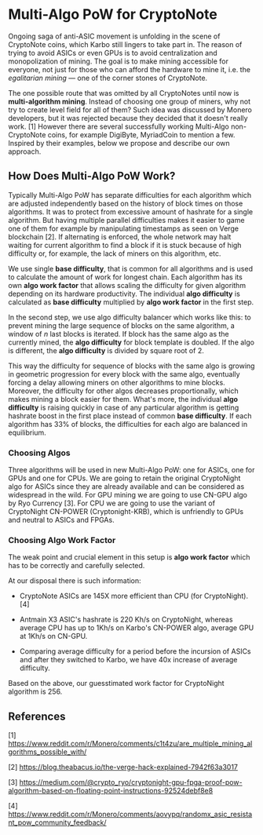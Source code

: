 # Multi-Algo PoW for CryptoNote

Ongoing saga of anti-ASIC movement is unfolding in the scene of CryptoNote coins, which Karbo still lingers to take part in. The reason of trying to avoid ASICs or even GPUs is to avoid centralization and monopolization of mining. The goal is to make mining accessible for everyone, not just for those who can afford the hardware to mine it, i.e. the *egalitarian mining* — one of the corner stones of CryptoNote.

The one possible route that was omitted by all CryptoNotes until now is **multi-algorithm mining**. Instead of choosing one group of miners, why not try to create level field for all of them? Such idea was discussed by Monero developers, but it was rejected because they decided that it doesn't really work. [1] However there are several successfully working Multi-Algo non-CryptoNote coins, for example DigiByte, MyriadCoin to mention a few. Inspired by their examples, below we propose and describe our own approach.


## How Does Multi-Algo PoW Work?

Typically Multi-Algo PoW has separate difficulties for each algorithm which are adjusted independently based on the history of block times on those algorithms. It was to protect from excessive amount of hashrate for a single algorithm. But having multiple parallel difficulties makes it easier to game one of them for example by manipulating timestamps as seen on Verge blockchain [2]. If alternating is enforced, the whole network may halt waiting for current algorithm to find a block if it is stuck because of high difficulty or, for example, the lack of miners on this algorithm, etc.


We use single **base difficulty**, that is common for all algorithms and is used to calculate the amount of work for longest chain. Each algorithm has its own **algo work factor** that allows scaling the difficulty for given algorithm depending on its hardware productivity. The individual **algo difficulty** is calculated as **base difficulty** multiplied by **algo work factor** in the first step.

In the second step, we use algo difficulty balancer which works like this: to prevent mining the large sequence of blocks on the same algorithm, a window of *n* last blocks is iterated. If block has the same algo as the currently mined, the **algo difficulty** for block template is doubled. If the algo is different, the **algo difficulty** is divided by square root of 2.

This way the difficulty for sequence of blocks with the same algo is growing in geometric progression for every block with the same algo, eventually forcing a delay allowing miners on other algorithms to mine blocks. Moreover, the difficulty for other algos decreases proportionally, which makes mining a block easier for them. What's more, the individual **algo difficulty** is raising quickly in case of any particular algorithm is getting hashrate boost in the first place instead of common **base difficulty**. If each algorithm has 33% of blocks, the difficulties for each algo are balanced in equilibrium.


### Choosing Algos

Three algorithms will be used in new Multi-Algo PoW: one for ASICs, one for GPUs and one for CPUs. We are going to retain the original CryptoNight algo for ASICs since they are already available and can be considered as widespread in the wild. For GPU mining we are going to use CN-GPU algo by Ryo Currency [3]. For CPU we are going to use the variant of CryptoNight CN-POWER (Cryptonight-KRB), which is unfriendly to GPUs and neutral to ASICs and FPGAs.


### Choosing Algo Work Factor

The weak point and crucial element in this setup is **algo work factor** which has to be correctly and carefully selected.

 At our disposal there is such information:

* CryptoNote ASICs are 145X more efficient than CPU (for CryptoNight). [4] 

* Antmain X3 ASIC's hashrate is 220 Kh/s on CryptoNight, whereas average CPU has up to 1Kh/s on Karbo's CN-POWER algo, average GPU at 1Kh/s on CN-GPU.

* Comparing average difficulty for a period before the incursion of ASICs and after they switched to Karbo, we have 40x increase of average difficulty.

Based on the above, our guesstimated work factor for CryptoNight algorithm is 256.


## References

[1] https://www.reddit.com/r/Monero/comments/c1t4zu/are_multiple_mining_algorithms_possible_with/

[2] https://blog.theabacus.io/the-verge-hack-explained-7942f63a3017

[3] https://medium.com/@crypto_ryo/cryptonight-gpu-fpga-proof-pow-algorithm-based-on-floating-point-instructions-92524debf8e8

[4] https://www.reddit.com/r/Monero/comments/aovypq/randomx_asic_resistant_pow_community_feedback/

